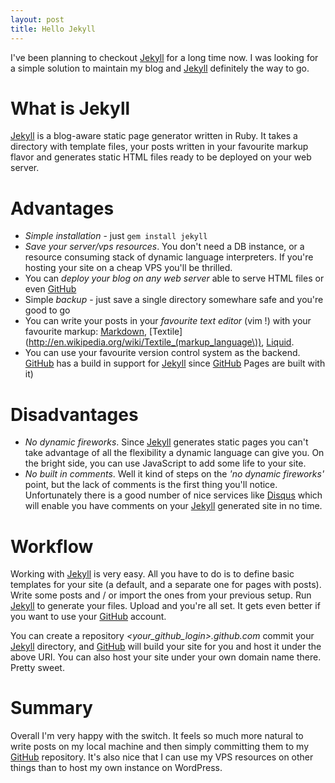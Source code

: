 ```yaml
---
layout: post
title: Hello Jekyll
---
```


I've been planning to checkout [Jekyll](http://jekyllrb.com/) for a long time now. I was looking for a
simple solution to maintain my blog and [Jekyll](http://jekyllrb.com/) definitely the way to go.

# What is Jekyll

[Jekyll](http://jekyllrb.com/) is a blog-aware static page generator written in
Ruby. It takes a directory with template files, your posts written in your favourite markup
flavor and generates static HTML files ready to be deployed on your web server. 

# Advantages

* _Simple installation_ - just ``gem install jekyll``
* _Save your server/vps resources_. You don't need a DB instance, or a resource
  consuming stack of dynamic language interpreters. If you're hosting your site
  on a cheap VPS you'll be thrilled.
* You can _deploy your blog on any web server_ able to serve HTML files or even [GitHub](http://www.github.com)
* Simple _backup_ - just save a single directory somewhare safe and you're good to go
* You can write your posts in your _favourite text editor_ (vim !) with your favourite markup: [Markdown](http://en.wikipedia.org/wiki/Markdown), [Textile](http://en.wikipedia.org/wiki/Textile_(markup_language\)), [Liquid](http://www.liquidmarkup.org/).
* You can use your favourite version control system as the backend. [GitHub](http://www.github.com) has a build in support for [Jekyll](http://jekyllrb.com/) since [GitHub](http://www.github.com) Pages are built with it)

# Disadvantages

* _No dynamic fireworks_. Since [Jekyll](http://jekyllrb.com/) generates static pages you can't take
  advantage of all the flexibility a dynamic language can give you. On the
  bright side, you can use JavaScript to add some life to your site.
* _No built in comments_. Well it kind of steps on the _'no dynamic fireworks'_ point, but the lack of comments is the first thing you'll notice. Unfortunately there is a good number of nice services like [Disqus](http://www.disqus.com) which will enable you have comments on your [Jekyll](http://jekyllrb.com/) generated site in no time.

# Workflow

Working with [Jekyll](http://jekyllrb.com/) is very easy. All you have to do is to define basic
templates for your site (a default, and a separate one for pages with posts).
Write some posts and / or import the ones from your previous setup. Run [Jekyll](http://jekyllrb.com/)
to generate your files. Upload and you're all set. It gets even better if you
want to use your [GitHub](http://www.github.com) account.

You can create a repository _<your_github_login>.github.com_ commit your [Jekyll](http://jekyllrb.com/)
directory, and [GitHub](http://www.github.com) will build your site for you and host it under the above
URI. You can also host your site under your own domain name there. Pretty
sweet.

# Summary

Overall I'm very happy with the switch. It feels so much more natural to write
posts on my local machine and then simply committing them to my [GitHub](http://www.github.com) repository. It's also nice that I can use my VPS resources on other things than
to host my own instance on WordPress.
